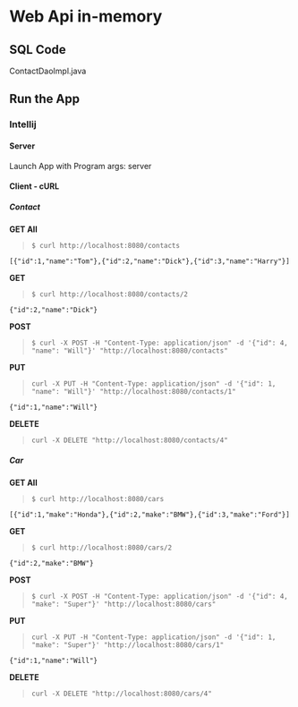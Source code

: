 # Web Api in-memory

## SQL Code

ContactDaoImpl.java

## Run the App

### Intellij

#### Server

Launch App with Program args: server

#### Client - cURL

##### Contact

**GET All**
> `$ curl http://localhost:8080/contacts`

```
[{"id":1,"name":"Tom"},{"id":2,"name":"Dick"},{"id":3,"name":"Harry"}]
```

**GET**

> `$ curl http://localhost:8080/contacts/2`

```
{"id":2,"name":"Dick"}
```

**POST**

> `$ curl -X POST -H "Content-Type: application/json" -d '{"id": 4, "name": "Will"}' "http://localhost:8080/contacts"`

**PUT**

> `curl -X PUT -H "Content-Type: application/json" -d '{"id": 1, "name": "Will"}' "http://localhost:8080/contacts/1"`

```
{"id":1,"name":"Will"}
```

**DELETE**

> `curl -X DELETE "http://localhost:8080/contacts/4"`

##### Car

**GET All**
> `$ curl http://localhost:8080/cars`

```
[{"id":1,"make":"Honda"},{"id":2,"make":"BMW"},{"id":3,"make":"Ford"}]
```

**GET**

> `$ curl http://localhost:8080/cars/2`

```
{"id":2,"make":"BMW"}
```

**POST**

> `$ curl -X POST -H "Content-Type: application/json" -d '{"id": 4, "make": "Super"}' "http://localhost:8080/cars"`

**PUT**

> `curl -X PUT -H "Content-Type: application/json" -d '{"id": 1, "make": "Super"}' "http://localhost:8080/cars/1"`

```
{"id":1,"name":"Will"}
```

**DELETE**

> `curl -X DELETE "http://localhost:8080/cars/4"`

